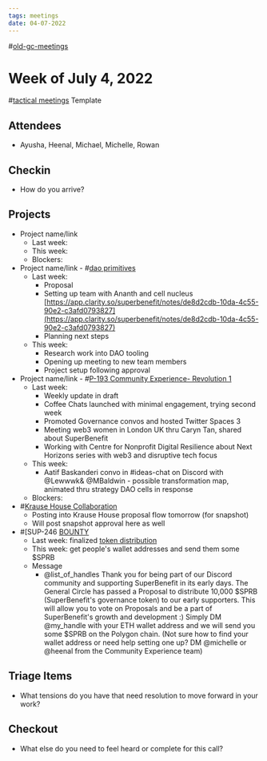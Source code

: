 ```yaml
---
tags: meetings
date: 04-07-2022
---
```

#[old-gc-meetings](/notes/general-circle/old-gc-meetings/old-gc-meetings.md) 
# Week of July 4, 2022
#[tactical meetings](/notes/archive/clarity/Tags/tactical%20meetings.md) Template
## Attendees
- Ayusha, Heenal, Michael, Michelle, Rowan

## Checkin
- How do you arrive?


## Projects
- Project name/link
	- Last week:
	- This week:
	- Blockers:
- Project name/link - #[dao primitives](/notes/archive/clarity/Tags/dao%20primitives.md) 
	- Last week: 
		- Proposal 
		- Setting up team with Ananth and cell nucleus [https://app.clarity.so/superbenefit/notes/de8d2cdb-10da-4c55-90e2-c3afd0793827](https://app.clarity.so/superbenefit/notes/de8d2cdb-10da-4c55-90e2-c3afd0793827) 
		- Planning next steps
	- This week:
		- Research work into DAO tooling 
		- Opening up meeting to new team members
		- Project setup following approval
- Project name/link - #[P-193 Community Experience- Revolution 1](P-193%20Community%20Experience-%20Revolution%201) 
	- Last week:
		- Weekly update in draft
		- Coffee Chats launched with minimal engagement, trying second week
		- Promoted Governance convos and hosted Twitter Spaces 3
		- Meeting web3 women in London UK thru Caryn Tan, shared about SuperBenefit
		- Working with Centre for Nonprofit Digital Resilience about Next Horizons series with web3 and disruptive tech focus
	- This week:
		- Aatif Baskanderi convo in #ideas-chat on Discord with @Lewwwk& @MBaldwin - possible transformation map, animated thru strategy DAO cells in response
	- Blockers:
- #[Krause House Collaboration](Krause%20House%20Collaboration) 
	- Posting into Krause House proposal flow tomorrow (for snapshot)
	- Will post snapshot approval here as well
- #[SUP-246 [BOUNTY](SUP-246%20[BOUNTY) 
	- Last week: finalized [token distribution](https://docs.google.com/spreadsheets/d/1woeSHgViAYAxzIqYUQIz9cdPBR4J8vro5EGfM4OY1yU/edit#gid=0)
	- This week: get people's wallet addresses and send them some $SPRB
	- Message
		- @list_of_handles Thank you for being part of our Discord community and supporting SuperBenefit in its early days. The General Circle has passed a Proposal to distribute 10,000 $SPRB (SuperBenefit's governance token) to our early supporters. This will allow you to vote on Proposals and be a part of SuperBenefit's growth and development :) Simply DM @my_handle with your ETH wallet address and we will send you some $SPRB on the Polygon chain. (Not sure how to find your wallet address or need help setting one up? DM @michelle or @heenal from the Community Experience team)

## Triage Items
- What tensions do you have that need resolution to move forward in your work?

## Checkout
- What else do you need to feel heard or complete for this call?

